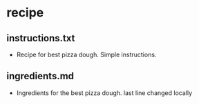 # recipe
## instructions.txt
- Recipe for best pizza dough.  Simple instructions.
## ingredients.md
- Ingredients for the best pizza dough.
last line changed locally

